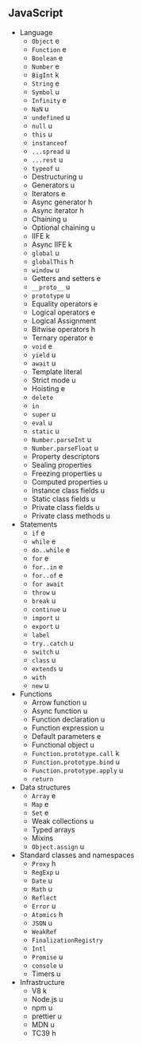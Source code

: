 ## JavaScript

- Language
  - `Object` e
  - `Function` e
  - `Boolean` e
  - `Number` e
  - `BigInt` k
  - `String` e
  - `Symbol` u
  - `Infinity` e
  - `NaN` u
  - `undefined` u
  - `null` u
  - `this` u
  - `instanceof`
  - `...spread` u
  - `...rest` u
  - `typeof` u
  - Destructuring u
  - Generators u
  - Iterators e
  - Async generator h
  - Async iterator h
  - Chaining u
  - Optional chaining u
  - IIFE k
  - Async IIFE k
  - `global` u
  - `globalThis` h
  - `window` u
  - Getters and setters e
  - `__proto__` u
  - `prototype` u
  - Equality operators  e
  - Logical operators e
  - Logical Assignment
  - Bitwise operators h
  - Ternary operator e
  - `void` e
  - `yield` u
  - `await` u
  - Template literal
  - Strict mode u
  - Hoisting e
  - `delete`
  - `in`
  - `super` u
  - `eval` u
  - `static` u
  - `Number.parseInt` u
  - `Number.parseFloat` u
  - Property descriptors
  - Sealing properties
  - Freezing properties u
  - Computed properties u
  - Instance class fields u
  - Static class fields u
  - Private class fields u
  - Private class methods u
- Statements
  - `if` e
  - `while` e
  - `do..while` e
  - `for` e
  - `for..in` e
  - `for..of` e
  - `for await`
  - `throw` u
  - `break` u
  - `continue` u
  - `import` u
  - `export` u
  - `label`
  - `try..catch` u
  - `switch` u
  - `class` u
  - `extends` u
  - `with`
  - `new` u
- Functions
  - Arrow function u
  - Async function u
  - Function declaration u
  - Function expression u
  - Default parameters e
  - Functional object u
  - `Function.prototype.call` k
  - `Function.prototype.bind` u
  - `Function.prototype.apply` u
  - `return`
- Data structures
  - `Array` e
  - `Map` e
  - `Set` e
  - Weak collections u
  - Typed arrays
  - Mixins
  - `Object.assign` u
- Standard classes and namespaces
  - `Proxy` h
  - `RegExp` u
  - `Date` u
  - `Math` u
  - `Reflect`
  - `Error` u
  - `Atomics` h
  - `JSON` u
  - `WeakRef`
  - `FinalizationRegistry`
  - `Intl`
  - `Promise` u
  - `console` u
  - Timers u
- Infrastructure
  - V8 k
  - Node.js u
  - npm u
  - prettier u
  - MDN u
  - TC39 h
